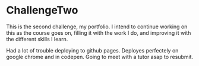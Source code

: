 # ChallengeTwo
This is the second challenge, my portfolio.
I intend to continue working on this as the course goes on, filling it with the work I do, and improving it with the different skills I learn.

Had a lot of trouble deploying to github pages. Deployes perfectely on google chrome and in codepen. Going to meet with a tutor asap to resubmit. 
